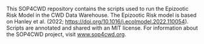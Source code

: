This SOP4CWD repository contains the scripts used to run the Epizootic Risk Model in the CWD Data Warehouse. The Epizootic Risk model is based on Hanley et al. (2022; https://doi.org/10.1016/j.ecolmodel.2022.110054). Scripts are annotated and shared with an MIT license. For information about the SOP4CWD project, visit www.sop4cwd.org.  
